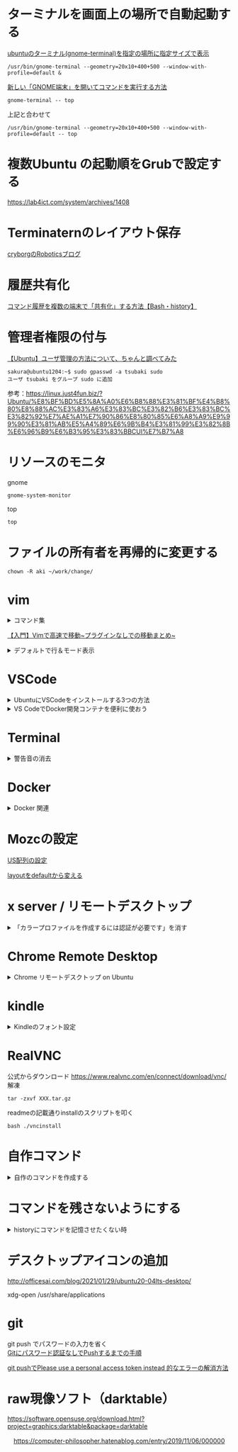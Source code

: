# ターミナルを画面上の場所で自動起動する

[ubuntuのターミナル(gnome-terminal)を指定の場所に指定サイズで表示](https://qiita.com/s-katsumata/items/2bf03de96f64ca6ab357)  
```
/usr/bin/gnome-terminal --geometry=20x10+400+500 --window-with-profile=default &
```
[新しい「GNOME端末」を開いてコマンドを実行する方法](https://linuxfan.info/gnome-terminal-with-command)
```
gnome-terminal -- top
```
上記と合わせて
```
/usr/bin/gnome-terminal --geometry=20x10+400+500 --window-with-profile=default -- top
```

# 複数Ubuntu の起動順をGrubで設定する

https://lab4ict.com/system/archives/1408

# Terminaternのレイアウト保存

[cryborgのRoboticsブログ](https://cryborg.hatenablog.com/entry/2016/09/03/164940)

# 履歴共有化

[コマンド履歴を複数の端末で「共有化」する方法【Bash・history】](https://linuxfan.info/history_share)


# 管理者権限の付与

[【Ubuntu】ユーザ管理の方法について、ちゃんと調べてみた](https://thoames.hatenadiary.jp/entry/2020/05/22/143845)

```shell
sakura@ubuntu1204:~$ sudo gpasswd -a tsubaki sudo
ユーザ tsubaki をグループ sudo に追加
```

参考：https://linux.just4fun.biz/?Ubuntu/%E8%BF%BD%E5%8A%A0%E6%B8%88%E3%81%BF%E4%B8%80%E8%88%AC%E3%83%A6%E3%83%BC%E3%82%B6%E3%83%BC%E3%82%92%E7%AE%A1%E7%90%86%E8%80%85%E6%A8%A9%E9%99%90%E3%81%AB%E5%A4%89%E6%9B%B4%E3%81%99%E3%82%8B%E6%96%B9%E6%B3%95%E3%83%BBCUI%E7%B7%A8
# リソースのモニタ

gnome
```bash
gnome-system-monitor
```

top
```bash
top
```

# ファイルの所有者を再帰的に変更する

```shell
chown -R aki ~/work/change/
```

# vim

<details><summary>コマンド集</summary>
  
https://qiita.com/wasanx25/items/405e215447d274f49617

</details>

[【入門】Vimで高速で移動~プラグインなしでの移動まとめ~](https://qiita.com/takeharu/items/9d1c3577f8868f7b07b5)

<details><summary>デフォルトで行＆モード表示</summary>

参考:[初心者向け vimrcの設定方法](https://qiita.com/iwaseasahi/items/0b2da68269397906c14c)
```shell
vim ~/.vimrc
```

```shell
"----------------------------------------
" 表示設定
"----------------------------------------
" タイトルを表示
set title
" 行番号の表示
set number

```

</details>

# VSCode

<details><summary>UbuntuにVSCodeをインストールする3つの方法</summary>

https://qiita.com/yoshiyasu1111/items/e21a77ed68b52cb5f7c8

</details>

<details><summary>VS CodeでDocker開発コンテナを便利に使おう</summary>

https://qiita.com/Yuki_Oshima/items/d3b52c553387685460b0
 
</details>


# Terminal

<details><summary>警告音の消去</summary>

https://it-blue-collar-dairy.com/mute_beep_on_ubuntu/
 
</details>
  
# Docker

<details><summary> Docker 関連 </summary>

## Docker 
  
https://www.softek.co.jp/SID/support/sidfmvm/guide/install-docker-ubuntu1804.html

## Docker のsudo要求を消す

https://qiita.com/DQNEO/items/da5df074c48b012152ee

```bash
# dockerグループがなければ作る
sudo groupadd docker

# 現行ユーザをdockerグループに所属させる
sudo gpasswd -a $USER docker

# dockerデーモンを再起動する (CentOS7の場合)
sudo systemctl restart docker

# exitして再ログインすると反映される。
exit
```

## Dockerでホストとコンテナ間でのファイルコピー
  
https://qiita.com/gologo13/items/7e4e404af80377b48fd5  
https://medium.com/veltra-engineering/how-to-copy-a-directory-using-docker-cp-command-f2c73f9ccf75

コンテナからホスト
```
docker cp <コンテナID>:/etc/my.cnf my.cnf
```
ホストからコンテナ
```
docker cp my.cnf <コンテナID>:/etc/my.cnf
```
  
ディレクトリごと
```
docker cp ./bar/. test4:/foo/bar
```  
## Dockerでホストのフォルダをマウントする
  
https://qiita.com/Yarimizu14/items/52f4859027165a805630
  


</details>

  
# Mozcの設定

[US配列の設定](https://qiita.com/nabenabe0928/items/09affae67df9c150ad50)

[layoutをdefaultから変える](https://jun-networks.hatenablog.com/entry/2019/11/20/160003)

# x server / リモートデスクトップ

<details><summary>「カラープロファイルを作成するには認証が必要です」を消す</summary>

## xrdpでリモートデスクトップしたときの「カラープロファイルを作成するには認証が必要です」を消す

ref: http://aimingoff.way-nifty.com/blog/2017/06/xrdp-4be6.html

```shell
sudo rm /etc/polkit-1/localauthority.conf.d/02-allow-colord.conf 
```

```shell
sudo vi /etc/polkit-1/localauthority/50-local.d/45-allow-colord.pkla
```

```shell
sudo systemctl restart polkit.service
```

</details>

# Chrome Remote Desktop 

<details><summary>Chrome リモートデスクトップ on Ubuntu</summary>
https://qiita.com/ninose14/items/473369d76814174dd58f
  
上記手順でいったんうまくいくものの、試行錯誤しているとまた真っ暗の画面だけになる。
</details>

# kindle

<details><summary>Kindleのフォント設定</summary>

参考：[Kindle for PC 1.26.0 x Wine5 x Ubuntu20.04](https://qiita.com/nanbuwks/items/042235c6a07d37f1af86)

上記のwinetricksだとうまくフォントファイルが入らなかったので、sudoを追加した。

```bash
sudo winetricks
```

</details>

# RealVNC
  
 公式からダウンロード
  https://www.realvnc.com/en/connect/download/vnc/
  解凍
  ```
  tar -zxvf XXX.tar.gz
  ```
  readmeの記載通りinstallのスクリプトを叩く
  ```
  bash ./vncinstall
  ```
  
  
# 自作コマンド

<details><summary>自作のコマンドを作成する</summary>

下記のパスにコマンド”command”というファイルを置くと
```bash
vim /usr/local/bin/command  
```
”command” で中身に記述したスクリプトが起動する。
```
command
```
  
https://qiita.com/yoshiken/items/2b8e6c24d6b95e65b625
  
  
https://linuc.org/study/knowledge/544/
  
 ___「/usr/local/bin」には、「シングルユーザモードで利用しない」かつ「RPMやdebなどのパッケージ管理システムによってシステムに管理されないコマンドやプログラム」が置かれることになります。自作のスクリプトなどはこのディレクトリに置くことが一般的です。___
</details>

# コマンドを残さないようにする

<details><summary>historyにコマンドを記憶させたくない時</summary>

https://qiita.com/matsuda_sinsuke/items/a29378d780bc540bedef

  ```bash
HISTCONTROL=ignorespace
```

</details>

# デスクトップアイコンの追加
  
  http://officesai.com/blog/2021/01/29/ubuntu20-04lts-desktop/
  
  xdg-open  /usr/share/applications 
  
# git

git push でパスワードの入力を省く  
[Gitにパスワード認証なしでPushするまでの手順](https://nishinatoshiharu.com/how-to-gitpush-with-ssh/)
  
[git pushでPlease use a personal access token instead 的なエラーの解消方法](https://qiita.com/sayama0402/items/9bfb90da147396675583)

# raw現像ソフト（darktable）
  https://software.opensuse.org/download.html?project=graphics:darktable&package=darktable

　https://computer-philosopher.hatenablog.com/entry/2019/11/06/000000

